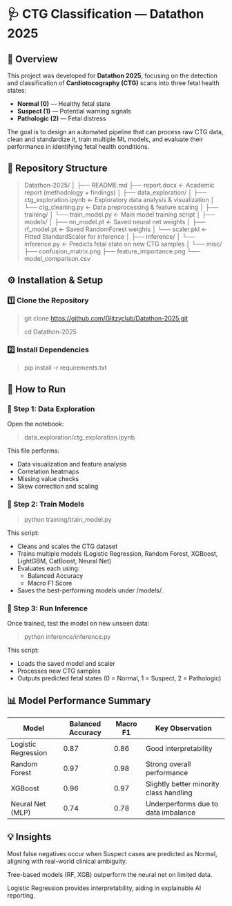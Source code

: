 # 🩺 CTG Classification — Datathon 2025

## 📘 Overview
This project was developed for **Datathon 2025**, focusing on the detection and classification of **Cardiotocography (CTG)** scans into three fetal health states:

- **Normal (0)** — Healthy fetal state  
- **Suspect (1)** — Potential warning signals  
- **Pathologic (2)** — Fetal distress  

The goal is to design an automated pipeline that can process raw CTG data, clean and standardize it, train multiple ML models, and evaluate their performance in identifying fetal health conditions.

## 🧭 Repository Structure

> Datathon-2025/
> │
> ├── README.md
├── report.docx ← Academic report (methodology + findings)
│
├── data_exploration/
│ ├── ctg_exploration.ipynb ← Exploratory data analysis & visualization
│ └── ctg_cleaning.py ← Data preprocessing & feature scaling
│
├── training/
│ └── train_model.py ← Main model training script
│
├── models/
│ ├── nn_model.pt ← Saved neural net weights
│ ├── rf_model.pt ← Saved RandomForest weights
│ └── scaler.pkl ← Fitted StandardScaler for inference
│
├── inference/
│ └── inference.py ← Predicts fetal state on new CTG samples
│
└── misc/
├── confusion_matrix.png
├── feature_importance.png
└── model_comparison.csv


## ⚙️ Installation & Setup

### 1️⃣ Clone the Repository

> git clone https://github.com/Glitzyclub/Datathon-2025.git
>
> cd Datathon-2025

### 2️⃣ Install Dependencies

> pip install -r requirements.txt

## 🚀 How to Run
### 🧹 Step 1: Data Exploration
Open the notebook:

> data_exploration/ctg_exploration.ipynb

This file performs:

- Data visualization and feature analysis
- Correlation heatmaps
- Missing value checks
- Skew correction and scaling

### 🧠 Step 2: Train Models

> python training/train_model.py

This script:

- Cleans and scales the CTG dataset
- Trains multiple models (Logistic Regression, Random Forest, XGBoost, LightGBM, CatBoost, Neural Net)
- Evaluates each using:
  - Balanced Accuracy
  - Macro F1 Score
- Saves the best-performing models under /models/.

### 🔎 Step 3: Run Inference
Once trained, test the model on new unseen data:

> python inference/inference.py

This script:

- Loads the saved model and scaler
- Processes new CTG samples
- Outputs predicted fetal states (0 = Normal, 1 = Suspect, 2 = Pathologic)

## 📊 Model Performance Summary
|  Model	|  Balanced Accuracy	| Macro F1 | Key Observation |
| --------|---------------------|----------|-----------------|
| Logistic Regression |	0.87	| 0.86	| Good interpretability |
| Random Forest |	0.97 |	0.98	| Strong overall performance |
| XGBoost |	0.96	|  0.97	| Slightly better minority class handling |
| Neural Net (MLP) |	0.74 |	0.78 |	Underperforms due to data imbalance |

## 💡 Insights
Most false negatives occur when Suspect cases are predicted as Normal, aligning with real-world clinical ambiguity.

Tree-based models (RF, XGB) outperform the neural net on limited data.

Logistic Regression provides interpretability, aiding in explainable AI reporting.



